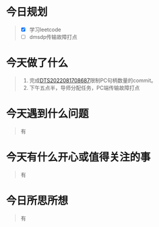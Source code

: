 # 今日规划

> - [X] 学习leetcode
> - [ ] dmsdp传输故障打点

# 今天做了什么

> 1. 完成[DTS2022081708687](https://dts-szv.clouddragon.huawei.com/DTSPortal/workspace/dealwith/DTS2022081708687)限制PC句柄数量的commit。
> 2. 下午五点半，导师分配任务，PC端传输故障打点

# 今天遇到什么问题

> 有

# 今天有什么开心或值得关注的事

> 有

# 今日所思所想

> 有
>
